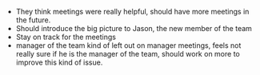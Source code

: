 - They think meetings were really helpful, should have more meetings in the future.
- Should introduce the big picture to Jason, the new member of the team
- Stay on track for the meetings
- manager of the team kind of left out on manager meetings, feels not really sure if he is the manager of the team, should work on more to improve this kind of issue.
